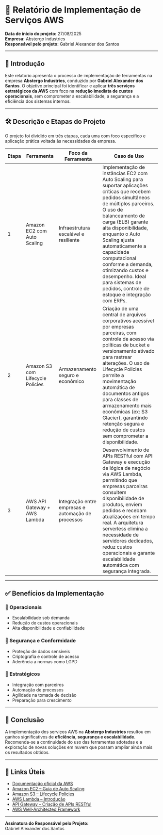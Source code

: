 # 📄 Relatório de Implementação de Serviços AWS

**Data de início do projeto:** 27/08/2025  
**Empresa:** Abstergo Industries  
**Responsável pelo projeto:** Gabriel Alexander dos Santos

---

## 🧭 Introdução

Este relatório apresenta o processo de implementação de ferramentas na empresa **Abstergo Industries**, conduzido por **Gabriel Alexander dos Santos**. O objetivo principal foi identificar e aplicar **três serviços estratégicos da AWS** com foco na **redução imediata de custos operacionais**, sem comprometer a escalabilidade, a segurança e a eficiência dos sistemas internos.

---

## 🛠️ Descrição e Etapas do Projeto

O projeto foi dividido em três etapas, cada uma com foco específico e aplicação prática voltada às necessidades da empresa.

| Etapa | Ferramenta                         | Foco da Ferramenta                                | Caso de Uso                                                                 |
|-------|------------------------------------|---------------------------------------------------|------------------------------------------------------------------------------|
| 1     | Amazon EC2 com Auto Scaling        | Infraestrutura escalável e resiliente             | Implementação de instâncias EC2 com Auto Scaling para suportar aplicações críticas que recebem pedidos simultâneos de múltiplos parceiros. O uso de balanceamento de carga (ELB) garante alta disponibilidade, enquanto o Auto Scaling ajusta automaticamente a capacidade computacional conforme a demanda, otimizando custos e desempenho. Ideal para sistemas de pedidos, controle de estoque e integração com ERPs. |
| 2     | Amazon S3 com Lifecycle Policies   | Armazenamento seguro e econômico                  | Criação de uma central de arquivos corporativos acessível por empresas parceiras, com controle de acesso via políticas de bucket e versionamento ativado para rastrear alterações. O uso de Lifecycle Policies permite a movimentação automática de documentos antigos para classes de armazenamento mais econômicas (ex: S3 Glacier), garantindo retenção segura e redução de custos sem comprometer a disponibilidade. |
| 3     | AWS API Gateway + AWS Lambda       | Integração entre empresas e automação de processos| Desenvolvimento de APIs RESTful com API Gateway e execução de lógica de negócio via AWS Lambda, permitindo que empresas parceiras consultem disponibilidade de produtos, enviem pedidos e recebam atualizações em tempo real. A arquitetura serverless elimina a necessidade de servidores dedicados, reduz custos operacionais e garante escalabilidade automática com segurança integrada. |

---

## ✅ Benefícios da Implementação

### 🔹 Operacionais
- Escalabilidade sob demanda  
- Redução de custos operacionais  
- Alta disponibilidade e confiabilidade  

### 🔹 Segurança e Conformidade
- Proteção de dados sensíveis  
- Criptografia e controle de acesso  
- Aderência a normas como LGPD  

### 🔹 Estratégicos
- Integração com parceiros  
- Automação de processos  
- Agilidade na tomada de decisão  
- Preparação para crescimento  

---

## 🎯 Conclusão

A implementação dos serviços AWS na **Abstergo Industries** resultou em ganhos significativos de **eficiência, segurança e escalabilidade**. Recomenda-se a continuidade do uso das ferramentas adotadas e a exploração de novas soluções em nuvem que possam ampliar ainda mais os resultados obtidos.

---

## 🔗 Links Úteis

- [Documentação oficial da AWS](https://docs.aws.amazon.com/)  
- [Amazon EC2 – Guia de Auto Scaling](https://docs.aws.amazon.com/autoscaling/)  
- [Amazon S3 – Lifecycle Policies](https://docs.aws.amazon.com/AmazonS3/latest/userguide/lifecycle-configuration-examples.html)  
- [AWS Lambda – Introdução](https://docs.aws.amazon.com/lambda/latest/dg/welcome.html)  
- [API Gateway – Criação de APIs RESTful](https://docs.aws.amazon.com/apigateway/latest/developerguide/apigateway-rest-api.html)  
- [AWS Well-Architected Framework](https://aws.amazon.com/architecture/well-architected/)  

---

**Assinatura do Responsável pelo Projeto:**  
Gabriel Alexander dos Santos
